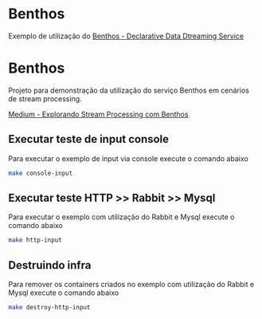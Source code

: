 # Benthos
Exemplo de utilização do [Benthos - Declarative Data Dtreaming Service](https://www.benthos.dev/)

# Benthos

Projeto para demonstração da utilização do serviço Benthos em cenários de stream processing.
 
 [Medium - Explorando Stream Processing com Benthos](https://elvis-dias.medium.com/stream-processing-benthos-56877fe2fd0)
 
## Executar teste de input console

Para executar o exemplo de input via console execute o comando abaixo
```sh
make console-input
```

## Executar teste HTTP >> Rabbit >> Mysql

Para executar o exemplo com utilização do Rabbit e Mysql execute o comando abaixo
```sh
make http-input
```

## Destruindo infra 

Para remover os containers criados no exemplo com utilização do Rabbit e Mysql execute o comando abaixo
```sh
make destroy-http-input
```